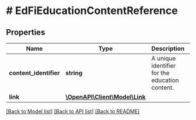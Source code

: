 # # EdFiEducationContentReference

## Properties

Name | Type | Description | Notes
------------ | ------------- | ------------- | -------------
**content_identifier** | **string** | A unique identifier for the education content. |
**link** | [**\OpenAPI\Client\Model\Link**](Link.md) |  | [optional]

[[Back to Model list]](../../README.md#models) [[Back to API list]](../../README.md#endpoints) [[Back to README]](../../README.md)
